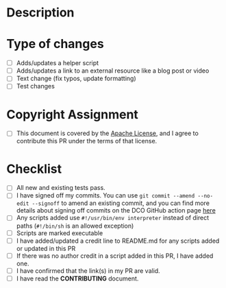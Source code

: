 <!--- Provide a general summary of your changes in the Title above -->

# Description

<!--- Describe your changes in detail -->

# Type of changes

<!--- What types of changes does your submission introduce? Put an `x` in all the boxes that apply: -->

- [ ] Adds/updates a helper script
- [ ] Adds/updates a link to an external resource like a blog post or video
- [ ] Text change (fix typos, update formatting)
- [ ] Test changes

# Copyright Assignment

- [ ] This document is covered by the [Apache License](https://github.com/unixorn/tumult.plugin.zsh/blob/master/LICENSE), and I agree to contribute this PR under the terms of that license.

# Checklist

<!--- Go over all the following points, and put an `x` in all the boxes that apply. -->
<!--- If you're unsure about any of these, don't hesitate to ask. I'm happy to help! -->

- [ ] All new and existing tests pass.
- [ ] I have signed off my commits. You can use `git commit --amend --no-edit --signoff` to amend an existing commit, and you can find more details about signing off commits on the DCO GitHub action page [here](https://probot.github.io/apps/dco/)
- [ ] Any scripts added use `#!/usr/bin/env interpreter` instead of direct paths (`#!/bin/sh` is an allowed exception)
- [ ] Scripts are marked executable
- [ ] I have added/updated a credit line to README.md for any scripts added or updated in this PR
- [ ] If there was no author credit in a script added in this PR, I have added one.
- [ ] I have confirmed that the link(s) in my PR are valid.
- [ ] I have read the **CONTRIBUTING** document.
